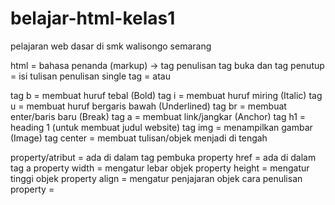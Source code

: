 # belajar-html-kelas1
pelajaran web dasar di smk walisongo semarang

html = bahasa penanda (markup) -> tag
penulisan tag buka dan tag penutup = <tag>isi tulisan</tag>
penulisan single tag = <tag> atau <tag/>

tag b = membuat huruf tebal (Bold)
tag i = membuat huruf miring (Italic)
tag u = membuat huruf bergaris bawah (Underlined)
tag br = membuat enter/baris baru (Break)
tag a = membuat link/jangkar (Anchor)
tag h1 = heading 1 (untuk membuat judul website)
tag img = menampilkan gambar (Image)
tag center = membuat tulisan/objek menjadi di tengah

property/atribut = ada di dalam tag pembuka
property href = ada di dalam tag a
property width = mengatur lebar objek
property height = mengatur tinggi objek
property align = mengatur penjajaran objek
cara penulisan property = <tag property="apa?"></tag>
